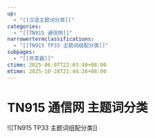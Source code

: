 ```yaml
---
up:
  - "[[汉语主题词分类]]"
categories:
  - "[[TN915 通信网]]"
narrowertermclassifications:
  - "[[TN915 TP33 主题词组配分类]]"
subpages:
  - "[[共享器]]"
ctime: 2025-06-07T22:03:40+08:00
mtime: 2025-10-28T21:44:26+08:00
---
```


# TN915 通信网 主题词分类

![[TN915 TP33 主题词组配分类]]
